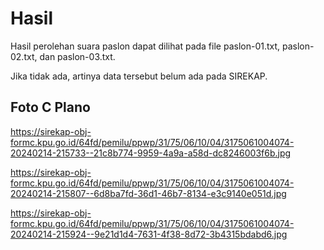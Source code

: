 # Hasil

Hasil perolehan suara paslon dapat dilihat pada file paslon-01.txt, paslon-02.txt, dan paslon-03.txt.

Jika tidak ada, artinya data tersebut belum ada pada SIREKAP.

## Foto C Plano

https://sirekap-obj-formc.kpu.go.id/64fd/pemilu/ppwp/31/75/06/10/04/3175061004074-20240214-215733--21c8b774-9959-4a9a-a58d-dc8246003f6b.jpg

https://sirekap-obj-formc.kpu.go.id/64fd/pemilu/ppwp/31/75/06/10/04/3175061004074-20240214-215807--6d8ba7fd-36d1-46b7-8134-e3c9140e051d.jpg

https://sirekap-obj-formc.kpu.go.id/64fd/pemilu/ppwp/31/75/06/10/04/3175061004074-20240214-215924--9e21d1d4-7631-4f38-8d72-3b4315bdabd6.jpg

